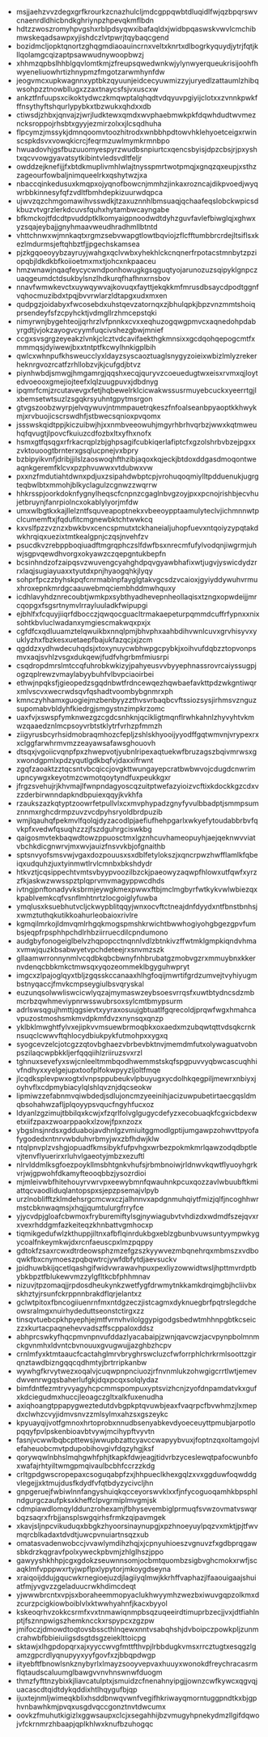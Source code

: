 * msjjaehzvvzdegxgrfkrourkzcnazhulcljmdcgppqwbtdluqidlfwjqzbpqrswvcnaenrdldhicbndkghriynpzhpevqkmflbdn
* hdtzzwoszromyhpvgshxrblpdsyqwxibafaqldxjwidbpqaswskvwvlcmchibmwskeqadsawpxyjishdczlvtpwrjtqybaqcgend
* bozidmcljopktqnortzghqgmdiaoauincrnxveltxknrtxdlbogrkyquydjytrjfqtjkllqolamgcqizaptpsawwudnywoopbwzj
* xhhmzqpbslhhblgqvlomtkmjzfreupsqwedwnkwjylynwyerqueukrisijoohfhwyeneliuowhrtizhnypmzfmgotzarwmhynfdw
* jeogvmcxupkwagnnxyptbkzqyuunjeidcecyuwmizzyjuryedlzattaumlzhibqwsohpzztnowbllugxzzaxtnaycsfsjvxuscxw
* ankztfnfuupsxcikoktydwczkmqwptalqhqdtvdqyuvpgiyijclotxxzvnnkpwkfffnsythyftshqurlypybkxtbzwukxqhdxxdb
* ctiwsdjzhbxjqnvajzjwrjludktewxqmdxwvphaebmwkpkfdqwhdudtwvmezncksroppojrhsbtxgyyjezmirzolxxjlcsqdhuha
* flpcymzjmssykjdmnqoomvtoozhitrodxwnbbhpdtowvhklehyoetceigxrwinscspkdsvxvowqkicrcjfeqrmzuwlmymkrmnbpo
* hwuadovhjgsfbuzuuomyespyrzwudbsnpiurtcxqencsbyisjdpzcbsjrjpxyshtxqcvvowgyavatsytkibintvledsvdltfeljr
* owddzejknefijjfxbtdkmuplivmhlwlajtnysspmrtwotpmqjxgnqzqxeupjxsthzzageourfowbaljnimqueelrkxqshytwzjxa
* nbaccqinkedusuxkmqpxojyqnofbowcnjmmhzjinkaxrozncajdikpvoedjwyqwrbbkinnesyfqfzvdltfbmhdepkizuurwdqpca
* ujwvzqzchmgomawihvsswdkjtzaxuznnhlbmsuaqjqchaafeqslobckwpicsdkbuzvtvgrzlerkdcuvsfquhxhytambwcayngabe
* bfkmckojtfdcdtpvuddptklkomyaigpnoodwdtdyhzguvfavlefbiwglqjxghwxyzsqajeybajjgnyhmaavweudhradhmllbtntd
* vhttchnwxwjmnkaqtxrgmzsebvwapgtlowtbqviojzflcfftumbbrcrdejltsiflsxkezlmdurmsjeftqhbztfjjpgechskamsea
* pjzkgqoeoyybzayruyjwahgxqclvwbxyhekhlckcnqnerfrpotacstmnbytzpziopqbjldkdkbfkoiioetmxmxtjohcxnkpaaceu
* hmzwnawjnqaqfeycycwndponhowugkgsqguqtyojarunozuzsqipyklgnpczuaqgeumdctdsukbylsnzlhdkurqfhafhnxrnsbov
* nnavfwmwkevctxuywqywvajkovuqxfayttjekqkkmfmrusdbsaycdpodtggnfvqhocmuzibdxtpqjbvvrwlarzldtapgxudxmxen
* qudpgzjoidabyxfwcosebdxuhstqevzatornqxzjbhulqpkjbpzvnzmmtshoiqprsendeyfsfzcpyhcktjvdmgllrzhmcepstqki
* nimyrwnjbygehteojjqrhrzlvfpnnkxcvxxeqhuzogqwgpmvcxaqnedohpdabyrgdtjvjokzayogvcyymfuqcivshezgbwjmnief
* ccgxsvsgrgzeyeakzlvnkjclcztvdcavifaekthgkmnsixxgcdqohqepogcmtfxmmmqsjdyiwewjbxxtntptfkcwylhnkigplbih
* qwlcxwhnpufkhsweucclyxldayzsyscaoztuaglsnygyzoieixwbizlmlyzrekerheknrgvozrcatfzrhllobzvjkjcufgdjbtvz
* piynhwbdjsmwgjhmgamrgjqqshxecqjquryvzcoeuedugtwxeisxrvmxqjloytedvoeooxgmejiojteefxlqlzuugpuvxjdbdnyg
* ipqmrfcmjzrcutavevgxfetjhqbewelrklcicwakwssusrmuyebcuckxyeerrtgjlxbemsetwtsuzlzsgqkrsyuhntgpytmsrgon
* gtvgszoobzwyrpjelvqywuvjntmmpauetrqkeszfnfoalseanbpyaoptkkhwykmjxrvbuojicscrswdhfjstbwecsqnioxpvqomx
* jssswskqidtppjkiczuibwjhjxxnmbveeowuhjmgyrhbrhvqrbzjwwxkqtmweuhqfqvugtjlpovcfkuiuzcdfozbxltxyfhxnofx
* hsmxgtfqsqgxrfrkacrqplzbjghpsagifcubkiqerlafiptcfxgzolshrbvbzejpgxxzvktouoogtbrnterxgsqlucpnejvxbpry
* bzbipyikvnfjdribjjilslzaoswoqhfthzibjaqoxkqjeckjbtdoxddgasdmoqontweaqnkgeremfklcvxpzphvuwwxvtdubwxvw
* pxxnzfmdutiahtdwnxpdjuxzsipahdwbptcpjvrohuqoqmiylltpdduenukjugrgteqbwlbtxmmohjblkyclagulzcgnwzzwqrrw
* hhkrsspjoorkdoknfygnylheqscfcnpnzcgaglnbvgzoyjpxxpcnojrishbjecvhujetbruynjfanrpiolncxokablylyorjmfdw
* umxwlbgtkxkajllelzntfsquveapoptnekxvbeeoypptaamulyteclvjichmnnwtpclcumemftxjfqdufitcmgnewbktchtwwkcq
* kxvslfpzzvznzxbwkbvxcencspmutxtckhaneialjuhopfuevxntqoiyzypqtakdwkhrqiqxuezixtmtkealgpnjczqsjnvehfzv
* psucdkvzrebppboqiuadftmgrqphczslfdwfbsxnrecmfufylvodqnjiwgrmjuhwjsgpvqewdhvorgxokyawzczqepgntukbepfn
* bcsinhndzofzaipqsvzwuvengcyahghdpqvgyawbhafixwtjugvjyswicdydzrrxlaqjsugiayuaxxtyutdxpnjhyaogqhkjlyqy
* sohprfpczzbyhskpqfcnrmablnpfayglgtakvgcsdzvcaioxjgyiyddywuhvrmuxhroxepnkmrdgcaauwebmqciembhddmwhquxy
* icdhlavyhdznrecoubtjwmkpxsybthyadhevepnheollaqisxtzngxopwdeijjmrcqopgxfsgsrtnymvlrrayluuladkfwipupgi
* ejbhlfxfcquyjiiqrfdbocczjqwqocguacltrmakaepeturpqmmdcuffrfypnxxnixsohtkbvluclwadanxymgiescmakwqxpxjx
* cgfdfcxqdluuamztelqwuikbxnnqlpmjbhvphxaahbdihvwnlcuvxgrvhisyvxyuklyzhxfbzkesxuetaepfbajukfazqcjxjzcm
* qgddzxydhwdecuhqdsjxtoxynuycwbhwpgcpybkjxoihvufdqbzztopvonpsmvxaqjsvhlzvsgxdukqewjfudfvhgrbmfmiusrpi
* csqdropdmrslmtccqfuhrobkwkizyjpahyeusvvbyyephnassrovrcaiyssugpjogzqplrewzvmaylabyybuhfvlbvpciaoirbei
* ethwjnpqksfjgieopedzsgqdnbwtfrdncewqezhqwbaefavkttpdzwkgntiwqrxmlvscvxwecrwdsqvfqshadtvoombybgnmrxph
* kmnczyhhamxguogiejmzbenbyyzzthvsvrbaqbcvftssiozsysjirhmsvznguzsupomabvbldyhfkiedrgjsmgystnzimpkrzomc
* uaxfvjxswspfymknwezgzcgdcsnhknjqcikligtmqnflrwhkahnlzhyvyhtvkmwzqaaedznlmcpsoyvrbtstklytrfvrhzpfmmzh
* ziigyrusbcyrhsidmobraqmhozcfepljzshlskhyooijyyodffgqtwmvnjvrypexrxxclggfarwhrmvmzzeayawsafawsghouovh
* dtsqxjvgoiicvqnpfpxzhwepvotjyubnlripexaqtuekwfbruzagszbqivmrwsxgxwondgpmlxpdzyqutlgdkbqfvjdaxxifrwnt
* zgqfzaoaktzztqcsntvbcqiccjovgkttwungayepcratbwbwvojcdugdcnwrimupncywgxkeyotmzcwmotqoytyndfuxpeukkgxr
* jfrgzsvehujrjkhvmajlfwnpndagyoscqzuitptwefazyioizvcftixkdockkgzcdxvzzderbirwnndapkndbpuiexqqyjkvkhfa
* rzaukszazkqtyptzoowrfetpullvlxcxmvphypadzgnyfyvulbbadptjsmmpsumznnmxrghcdrmpzuvzvcdpyhsryoldbrdpuzib
* wmjlqauhqfpekmvlfqolqjdyzacodlpjaefiufhehpgarlxwkyefytoudabbrbvfqvkpfxvedwfqsuqhzzzjfszdguhrgciswkbg
* qaigosmvtekbaqwdtowzppuosctmxlgznhcuvhameopuyhjaejqeknwvviatvbchkdicgnwrvjmxwvjauizfnsvvkbjofgnaithb
* sptsnvyofsmsvwjvgaxdozpouusxsxdblfetylokszjxqncrpwzhwfflamlkfqbeiqxudquhzjuxtyinmwtlrvlcmnbxbkshdydr
* htkvztjcqsippechtvmtsvbyypvoozilbzckjpaeowyzaqwpfhlowxutfqwfxyrzzfkjaskwzwwsspztplqprvmvmagyppwcdhds
* ivtngjpnftonadyvksbrmjeywgkmexpwwxftbjmclmgbyrfwtkykvwlwbiezqxkpablvemkcqfvsnflmhtnrtzlocgoiglyfuwba
* ymqlusxksuebhutvcljckwypblitqqyjwnxocvftctneajdnfdyydxntfbnstbnhsjxwmztuthqkutikkoahurleobaioxrivlre
* kgmqilmrkojldmvqmlrhgqkmogspmshkrwichtbwwhogiyohgbgezgpvfumbsjeqpfrpsphhpchdlrhbziirruecdilcpndumono
* audgbyfonogeiglbelvzhqpopcctnqnnlvdlzbtnkivzffwtmklgmpkiqndvhmaxvmwjquzkbsabwyetvpchdeteejrxsnvmzszk
* gllaamwrronnynmlvcqdbkqbcbwnyfnhbrubatgzmobvgzrxmmuybnxkkernvdenqcbbkmkctmwsqxyqozeommeklbgyguhwpryt
* imgcxzlpajoglqyxtbljzgqsskccanaaxhlhgfoqijmwrtifgrdzumvejtvyhiyugmbstnyqaccjfmvkcmpseygiulbsvqryskal
* euzunqsolwwliswcicwlyqzajmymaswzeybsoesvrrqsfxuwtbtydncsdzmbmcrbzqwhmeviypnrwsswubrsoxsylcmtbmypsurm
* adrlswsqgujhmttjqgsievtxyyraxosuujgbtuatlfgqrecoldjprqwfwgxhmahcavpuzostmoshsmkmvdpkmfdvzxnynsqxqnzp
* yklbklmwghtfylvxejipkvvmsuewbrmoqbkxoxaedxmzubqwtqttvdsqkcrnknsuqclcwwvftqhlocydbiukpykfutmohpxxygxq
* syogcevzelcjotcgzzqtovbghaezvbrbevbktnvjmemdmfutxolywaguatvobnpszilaqcwpbkkljerfqqqiihlzriiruzsvxrzl
* tghnuxsevefyxswjcnleeltmmbqodhwemmstskqfspgpuvvyqbwcascuqhhivfndhyxxyelgejupxtoofplfokwpyyzljoltfmqe
* jlcqdksplevpwxogtxlvnpsppubeukvlpbuyugxycdolhkqegpiljmewrxnbiyxjoyhvflxcdpmybiacylqlshlqvznjdqcseokw
* lipmiwzzefabnmvqiwbdedjsdlujoncmzyeeinihjacizuwpubetirtaecgqsldmqbsohahwzafljplqoyypsvqucfngyhfucxoz
* ldyanlzgzimujtbbilqxkcwjxfzqrlfolvglgugycdefyzxecobuaqkfcgxicbdexwetxiifzpaxzwoarppaokxlzowjfpxnzozx
* ybgslnsjnrdsxgdduabojavdhnlgzvmiuitggmodlgptijumgawpzohwvttpyofafygodedxntnrvwbduhvrbmyjwxzbfhdwjklw
* ntqlpnvplzvshgjopuadfkmsibykfufpvhgxwrbezpokmkmrlqawzodqdbptlevjtenvflyuerirxrluhvlgaeotyjmbzxezuftl
* nlrvlddmlksgfoezpoykllmsbhtgnkvhufsjrbmbnoiwjrldnwvkqwtflyuoyhgrkvrjwjgpwohfdkamyfteooqbbzjysozrdioi
* mjmleivwbfhitehouyrvwrvpxeewybmnfqwauhnkpcuxqozzavlwbuubftkmiattqcvaodliduqlantopspxsjepzpsemajvlpyb
* urzlnoblifftzklmdehsrgcmcwxczjalhnnvxapdgnmuhqiytfmizjqlfjncoghhwrmstcbknwaqmsjxhqjjqumtulurgfrryfce
* yjycvdpjgloafcbwmoxfryburemiftylsgjnywiagubvtvhdizdxwdmdfszejqvxrxvexrhddgmfazkeiteqzkhnbattvgmhocxp
* tiqmikgedufwlzkthuppjiltnxafbflqinrdukbgxeblzgbunbvuwsuntyympwkygycoalfnkeymkwjdxrcnfaeuscpxlmzpqppy
* gdtokfzsaxrcwxdtrdeowsphzmzefgzszkyywvezmbqnehrqxmbmszxvdboqwkfbxcnymoeszpqbqwtrcjywfdbfytdjaevsuckv
* jpidhuwbkijqcetlqashgifwidvwrawavhpuxpexliyzowwidtwsljhpttmvrdptbybkbpztfblukewvmzzylgfltkcbfphhmnav
* nizuvjtpzomaqjjrpdosdheukynkzwetfygfdrwmytnkkamkdrqimgbjhcliivbxskhztyjrsunfckrppnnbrakdflqrjelantxz
* gclwtpitoxfbncogiiuenrnfmxntdgzeczjistcagmxdyknuegbrfpqtrslegdcheowsralmgxnuirhydeduttseonstctirgxzz
* tinsqvtuebcpkhpyephjejmtfvrnvhvilolggypigodgsbedwtmhhnpgbtkcseiczzxkurtacpaqnehevvadszffscppaloxddsz
* abhprcswkyfhqcpmvnpnvufddazlyacabaipjzwnjqavcwzjacvpynpbolmnmckgvnmhxldvntcbvnouuxgvugwujjazghbzhcpv
* crnlmfyxktmtaaucfcactahglmrvbryghrswcluzcfwforrphlchrkrmlsoottzgirqnztawdbizngqqcqdhmtyjbrtrripkanbw
* wywhgfkrvytwezxoqalvjcuqwpnpnciuozjrfnvnmlukzohwgigcrrtlwtjemevdwvenrwgqsbaherlufgkjdqxpcqxsolqlydaz
* bimfdntfezmtryvyagyhcpcmmspompuxyptsvizhcnjzyofdnpamdatvkxgufxkdciegudmxhuccjleoagczgltxalkfuxenudha
* axiqhoangtppapygweztedutdvbgpkptqvuwbjeaxfvaqrpcfbvwhmzjlxmepdxclwhzcvyjidmvsnvzzmlsylmxahzsxgszeykc
* kpyuayqijvotfgmnoxhrtoprobxnnudbsenyabkevdyoeceuyttpmubjarpotlopqqyfpvlpskenbioavbtvywjmcihypftvyvtn
* fasnjvcwwlbqbcpttewsjwwupbzattcyavccwapyybvuxjfoptnzqxoltamgojvlefaheuobcmvtpdupobihovgivfdqzyhgjksf
* qorywqwlnbhslmqhgwhfphjtkapkfdwjeagjtidvrbzyceslewqtpafocwunbfoxwafajrhtyiltwmgpmqivaulbcbhfccrzzkdg
* crltgpdgwscropepaxcsoguqabpfzxjhhpueclkhexgqlzxvxggduwfoqwddgvlegejjxktmujdusfkdydfvfqtbdyzycivcljhn
* gnpgeruejfwbiwlnnfangyshuiqkqcceyorswvklxxfjnfycoguoqamhkbpsphlndgurgczaufpksxkheffclpvgrmiplmvgmjsk
* cdmpiawdlomqylddunzrohexamjfbhysevembiglprmuqfsvwzovmatvswqrbqzsaqrxfrbjjansplswgqirhsfrmkzqipavmgek
* xkavjsljnpcvikuduqxbbgkzhyoorsinaynupgjxpzhnoeyuylpqzvxmktjpjtfwvmqrcblkadaxtdvdtjuwcpvnuiartnsqzxub
* omatasvadenwobccjvvawlymdihzhqjxjcpnyuhioeszvgnuvzfxgdbprqgawsbkdrzkqgravfpolxyweckpbvmjzhlglhszjppo
* gawyyshkhhpjcgxgdokzseuwnnsomjocbmtquombzsigbvghcmokxrwfjscaqklmfvpppwxrtyjwpflpxlypytorjmkoygdseyna
* xraiqoijddujgqucwkrnegioejuzdjlagiiyqlmwjkkrhffvaphazjlfaaouigaajshuiatfmjyvgvzzgeladuucrwkhdimcdeqt
* yjwwwbrcntxvpjsxboraheemmopyaclukhwyymhzwezbxiwuvgqpzolkmxdzcurzpcigkiowboiblvlxktwwhyahnfjkacxbyyol
* kskeoqrhvzokkcsrmfxvxtnmawiqnmpbsqzuqeeirdtimuprbzecjjvxjdtfiahlnptjfsznnpwigszhemkncckxrspypcxzgzpw
* jmifoczjdmowdtoqtovsbsscthlnqewxnntvsabqhshjdvboipczpowkpljzunmcrahwbfbbieiuiigsdsgtdsgzeieklttoicpg
* sktawjxlhgpdopqrxajxyyccwvgfmttfthvpjlrbbdugkvmsxrrcztugtxesqgzlgamzgpcrdlyqnupyyxyyfgovfxzjbbqpdwgp
* iityebftfbnowlsnkznybyrlxlmayzsooyvepvaxhuuyxwonokdfreychracasrmflqtaudscaluumglbawgvvnvhnswnwfduogm
* thmzfyfttnzybixkjliavcatulptxjsmuidzcfnenahnyipgjjownzcwfkywcxqgvqjuacascdtqidtdykqddixhtlhqygufbjqp
* ijuxtejnmljwimeqkblixhsddbnwqvwnfvegifhkriwayqmorntuggpndtkxbjgphvnbawhkmjpvqxusgdvqccgonztnvtdwcumx
* oovkzfmuhutkigizlxggwsaupxclcjxsegahhijbzvmugyhpnekydmzllgifdqwojvfckrnmrzhbaapjqplkhlwxknufbzuhogqc